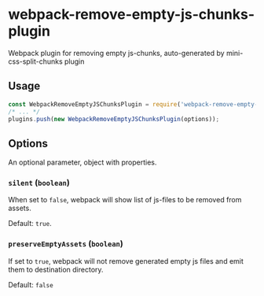 # webpack-remove-empty-js-chunks-plugin
Webpack plugin for removing empty js-chunks, auto-generated by mini-css-split-chunks plugin


## Usage

```js
const WebpackRemoveEmptyJSChunksPlugin = require('webpack-remove-empty-js-chunks-plugin').WebpackRemoveEmptyJSChunksPlugin;
/* ... */
plugins.push(new WebpackRemoveEmptyJSChunksPlugin(options));
```

## Options

An optional parameter, object with properties.

### `silent` (`boolean`)

When set to `false`, webpack will show list of js-files to be removed from assets.

Default: `true`.

### `preserveEmptyAssets` (`boolean`)

If set to `true`, webpack will not remove generated empty js files and emit them to destination directory.

Default: `false`
